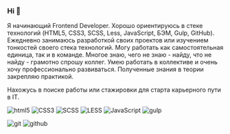 ### Hi  👋
Я начинающий Frontend Developer. Хорошо ориентируюсь в стеке технологий (HTML5, CSS3, SCSS, Less, JavaScript, БЭМ, Gulp, GitHub).
Ежедневно занимаюсь разработкой своих проектов или изучением тонкостей своего стека технологий. Могу работать как самостоятельная единица, так и в команде. Многое знаю, чего не знаю - найду, что не найду - грамотно спрошу коллег. Умею работать в коллективе и очень хочу профессионально развиваться. Полученные знания в теории закрепляю практикой.

Нахожусь в поиске работы или стажировки для старта карьерного пути в IT.

![html5](https://img.shields.io/badge/HTML5-E34F26?style=for-the-badge&logo=HTML5&logoColor=white)
![CSS3](https://img.shields.io/badge/CSS3-1572B6?style=for-the-badge&logo=CSS3&logoColor=white)
![SCSS](https://img.shields.io/badge/Sass-CC6699?style=for-the-badge&logo=Sass&logoColor=white)
![LESS](https://img.shields.io/badge/Less-1D365D?style=for-the-badge&logo=Less&logoColor=white)
![JavaScript](https://img.shields.io/badge/JavaScript-F7DF1E?style=for-the-badge&logo=JavaScript&logoColor=white)
![gulp](https://img.shields.io/badge/gulp-CF4647?style=for-the-badge&logo=gulp&logoColor=white)

![git](https://img.shields.io/badge/Git-F05032?style=for-the-badge&logo=Git&logoColor=white)
![github](https://img.shields.io/badge/GitHub-181717?style=for-the-badge&logo=GitHub&logoColor=whitehref=https://simpleicons.org/)


<!-- https://highload.today/kak-ukrasit-profil-github-readme-zakreplenie-gistov-tegi-i-emodzi/?utm_source=telegram&utm_medium=social&utm_campaign=telega -->
